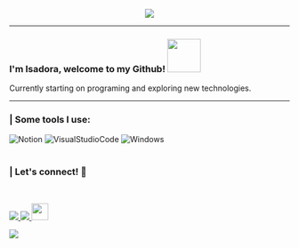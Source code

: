 <p align="center">
  <img src="https://capsule-render.vercel.app/api?text=Hi there!🕹️&animation=fadeIn&type=waving&color=gradient&height=100"/>

____________________________________________________________________________________________________________

### I'm Isadora, welcome to my Github! <img src="https://media.giphy.com/media/nbY1wpPSoXPRieneoA/giphy.gif" width="60">

Currently starting on programing and exploring new technologies.
____________________________________________________________________________________________________________


 ### | Some tools I use:
 
 ![Notion](https://img.shields.io/badge/Notion-%23000000.svg?style=for-the-badge&logo=notion&logoColor=white) ![VisualStudioCode](https://img.shields.io/badge/Visual_Studio_Code-0078D4?style=for-the-badge&logo=visual%20studio%20code&logoColor=white) ![Windows](https://img.shields.io/badge/windows-131F37?style=for-the-badge&logo=windows&logoColor=white)
<br/><br/>
### | Let's connect! 💬
<br>
<p align="left">
  <a href = "mailto:isadoracoutosoares@gmail.com" alt="Gmail">
    <img src="https://img.shields.io/badge/-Gmail-%23333?style=for-the-badge&logo=gmail&logoColor=white" target="_blank" />
  </a> <a href="https://www.linkedin.com/in/isadora-couto" alt="Linkedin">
    <img src="https://img.shields.io/badge/-LinkedIn-%230077B5?style=for-the-badge&logo=linkedin&logoColor=white" target="_blank"/>  <a href="https://www.instagram.com/thvdora/">
  <img height="30" src="https://user-images.githubusercontent.com/46517096/166974368-9798f39f-1f46-499c-b14e-81f0a3f83a06.png"/>
</a>
  </a>
</p>


</p>
<img src=https://capsule-render.vercel.app/api?type=waving&height=149&color=gradient&section=footer&reversal=true